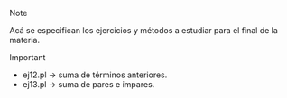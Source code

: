 > [!NOTE]  
> Acá se especifican los ejercicios y métodos a estudiar para el final de la materia.

> [!IMPORTANT]  
> - ej12.pl -> suma de términos anteriores.
> - ej13.pl -> suma de pares e impares.

